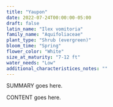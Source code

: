 ```yaml
---
title: "Yaupon"
date: 2022-07-24T00:00:00-05:00
draft: false
latin_name: "Ilex vomitoria"
family_name: "Aquifoliaceae"
plant_type: "Shrub (evergreen)"
bloom_time: "Spring"
flower_color: "White"
size_at_maturity: "7-12 ft"
water_needs: "Low"
additional_characteristices_notes: ""
---
```


SUMMARY goes here.

<!--more-->

CONTENT goes here.